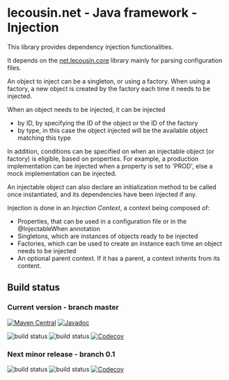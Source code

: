# lecousin.net - Java framework - Injection

This library provides dependency injection functionalities.

It depends on the [net.lecousin.core]("https://github.com/lecousin/java-framework-core" "java-framework-core") library
mainly for parsing configuration files.

An object to inject can be a singleton, or using a factory. When using a factory, a new object is created by the factory
each time it needs to be injected.

When an object needs to be injected, it can be injected
 * by ID, by specifying the ID of the object or the ID of the factory
 * by type, in this case the object injected will be the available object matching this type
 
In addition, conditions can be specified on when an injectable object (or factory) is eligible, based on properties.
For example, a production implementation can be injected when a property is set to 'PROD', else a mock implementation
can be injected.

An injectable object can also declare an initialization method to be called once instantiated, and its dependencies
have been injected if any.

Injection is done in an _Injection Context_, a context being composed of:
 * Properties, that can be used in a configuration file or in the @InjectableWhen annotation
 * Singletons, which are instances of objects ready to be injected
 * Factories, which can be used to create an instance each time an object needs to be injected
 * An optional parent context. If it has a parent, a context inherits from its content.
 
## Build status

### Current version - branch master

[![Maven Central](https://img.shields.io/maven-central/v/net.lecousin.framework/injection.svg)](http://search.maven.org/#search%7Cga%7C1%7Cg%3A%22net.lecousin.framework%22%20AND%20a%3A%22injection%22)
[![Javadoc](https://img.shields.io/badge/javadoc-0.1.0-brightgreen.svg)](https://www.javadoc.io/doc/net.lecousin.framework/injection/0.1.0)

![build status](https://travis-ci.org/lecousin/java-framework-injection.svg?branch=master "Build Status")
![build status](https://ci.appveyor.com/api/projects/status/github/lecousin/java-framework-injection?branch=master&svg=true "Build Status")
[![Codecov](https://codecov.io/gh/lecousin/java-framework-injection/graph/badge.svg)](https://codecov.io/gh/lecousin/java-framework-injection/branch/master)

### Next minor release - branch 0.1

![build status](https://travis-ci.org/lecousin/java-framework-injection.svg?branch=0.1 "Build Status")
![build status](https://ci.appveyor.com/api/projects/status/github/lecousin/java-framework-injection?branch=0.1&svg=true "Build Status")
[![Codecov](https://codecov.io/gh/lecousin/java-framework-injection/branch/0.1/graph/badge.svg)](https://codecov.io/gh/lecousin/java-framework-injection/branch/0.1)